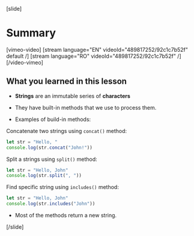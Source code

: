 [slide]
# Summary

[vimeo-video]
[stream language="EN" videoId="489817252/92c1c7b52f" default /]
[stream language="RO" videoId="489817252/92c1c7b52f"  /]
[/video-vimeo]

## What you learned in this lesson

- **Strings** are an immutable series of **characters**

- They have built-in methods that we use to process them.

- Examples of build-in methods:

Concatenate two strings using `concat()` method:

```js live
let str = "Hello, "
console.log(str.concat("John!"))
```

Split a strings using `split()` method:

```js live
let str = "Hello, John"
console.log(str.split(", "))
```

Find specific string using  `includes()` method:

```js live
let str = "Hello, John"
console.log(str.includes("John"))
```

- Most of the methods return a new string.

[/slide]

